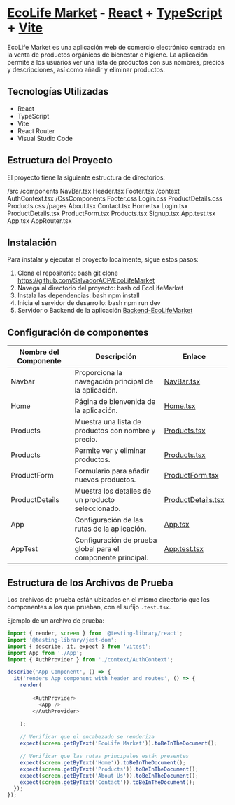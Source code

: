 # [EcoLife Market](https://github.com/SalvadorACP/EcoLifeMarket) - [React](https://reactjs.org) + [TypeScript](https://www.typescriptlang.org) + [Vite](https://vitejs.dev)


EcoLife Market es una aplicación web de comercio electrónico centrada en la venta de productos orgánicos de bienestar e higiene. La aplicación permite a los usuarios ver una lista de productos con sus nombres, precios y descripciones, así como añadir y eliminar productos.

## Tecnologías Utilizadas

- React
- TypeScript
- Vite
- React Router
- Visual Studio Code

## Estructura del Proyecto

El proyecto tiene la siguiente estructura de directorios:

/src
   /components
      NavBar.tsx
      Header.tsx
      Footer.tsx
   /context
      AuthContext.tsx
   /CssComponents
      Footer.css
      Login.css
      ProductDetails.css
      Products.css
   /pages
      About.tsx
      Contact.tsx
      Home.tsx
      Login.tsx
      ProductDetails.tsx
      ProductForm.tsx
      Products.tsx
      Signup.tsx
App.test.tsx
App.tsx
AppRouter.tsx


## Instalación

Para instalar y ejecutar el proyecto localmente, sigue estos pasos:

1. Clona el repositorio:
   bash
   git clone <https://github.com/SalvadorACP/EcoLifeMarket>
2. Navega al directorio del proyecto:
   bash
   cd EcoLifeMarket
3. Instala las dependencias:
   bash
   npm install
4. Inicia el servidor de desarrollo:
   bash
   npm run dev
5. Servidor o Backend de la aplicación
   [Backend-EcoLifeMarket](https://github.com/SalvadorACP/Ecolife-Market-Backend)
   
 ## Configuración de componentes
| Nombre del Componente | Descripción | Enlace |
|-----------------------|-------------|--------|
| Navbar              | Proporciona la navegación principal de la aplicación. | [NavBar.tsx](src/components/NavBar.tsx) |
| Home             | Página de bienvenida de la aplicación. | [Home.tsx](src/pages/Home.tsx) |
| Products           | Muestra una lista de productos con nombre y precio. | [Products.tsx](src/pages/Products.tsx) |
| Products            | Permite ver y eliminar productos. | [Products.tsx](src/pages/Products.tsx) |
| ProductForm          | Formulario para añadir nuevos productos. | [ProductForm.tsx](src/pages/ProductForm.tsx) |
| ProductDetails                 | Muestra los detalles de un producto seleccionado. | [ProductDetails.tsx](src/pages/ProductDetails.tsx) |
| App                 | Configuración de las rutas de la aplicación. | [App.tsx](src/App.tsx) |
| AppTest                 | Configuración de prueba global para el componente principal. | [App.test.tsx](src/App.test.tsx) |

## Estructura de los Archivos de Prueba

Los archivos de prueba están ubicados en el mismo directorio que los componentes a los que prueban, con el sufijo `.test.tsx`.

Ejemplo de un archivo de prueba:

```typescript
import { render, screen } from '@testing-library/react';
import '@testing-library/jest-dom';
import { describe, it, expect } from 'vitest';
import App from './App';
import { AuthProvider } from './context/AuthContext';

describe('App Component', () => {
  it('renders App component with header and routes', () => {
    render(
      
        <AuthProvider>
          <App />
        </AuthProvider>
      
    );

    // Verificar que el encabezado se renderiza
    expect(screen.getByText('EcoLife Market')).toBeInTheDocument();

    // Verificar que las rutas principales están presentes
    expect(screen.getByText('Home')).toBeInTheDocument();
    expect(screen.getByText('Products')).toBeInTheDocument();
    expect(screen.getByText('About Us')).toBeInTheDocument();
    expect(screen.getByText('Contact')).toBeInTheDocument();
  });
});



